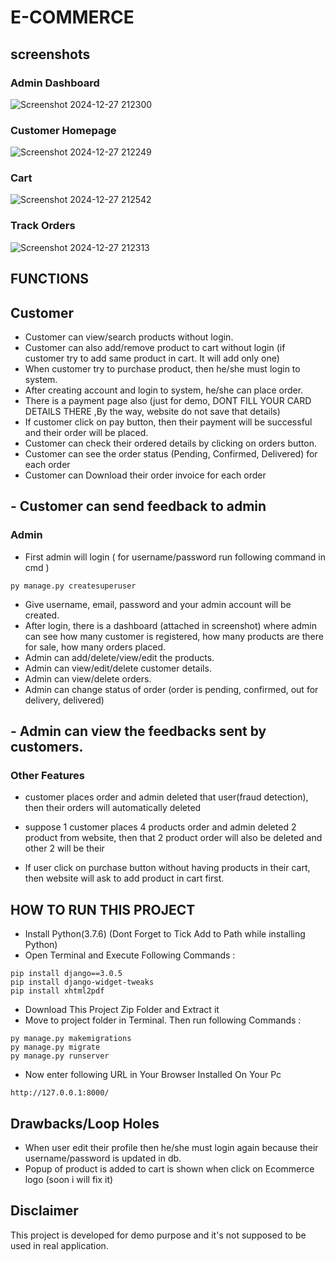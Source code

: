 # E-COMMERCE

## screenshots

### Admin Dashboard

![Screenshot 2024-12-27 212300](https://github.com/user-attachments/assets/339d625a-ca31-48e2-aaaf-46892f429ae8)

### Customer Homepage
![Screenshot 2024-12-27 212249](https://github.com/user-attachments/assets/9a22bea9-2cca-4b84-8c09-1362ebbb3d59)

### Cart
![Screenshot 2024-12-27 212542](https://github.com/user-attachments/assets/353332b3-c9de-410b-99aa-5ca71ae6e36b)

### Track Orders
![Screenshot 2024-12-27 212313](https://github.com/user-attachments/assets/827034db-28b9-49f1-bad4-1352ee849480)

## FUNCTIONS

## Customer

- Customer can view/search products without login.
- Customer can also add/remove product to cart without login (if customer try to add same product in cart. It will add only one)
- When customer try to purchase product, then he/she must login to system.
- After creating account and login to system, he/she can place order.
- There is a payment page also (just for demo, DONT FILL YOUR CARD DETAILS THERE ,By the way, website do not save that details)
- If customer click on pay button, then their payment will be successful and their order will be placed.
- Customer can check their ordered details by clicking on orders button.
- Customer can see the order status (Pending, Confirmed, Delivered) for each order
- Customer can Download their order invoice for each order

## - Customer can send feedback to admin

### Admin

- First admin will login ( for username/password run following command in cmd )

```
py manage.py createsuperuser
```

- Give username, email, password and your admin account will be created.
- After login, there is a dashboard (attached in screenshot) where admin can see how many customer is registered, how many products are there for sale, how many orders placed.
- Admin can add/delete/view/edit the products.
- Admin can view/edit/delete customer details.
- Admin can view/delete orders.
- Admin can change status of order (order is pending, confirmed, out for delivery, delivered)

## - Admin can view the feedbacks sent by customers.

### Other Features

- customer places order and admin deleted that user(fraud detection), then their orders will automatically deleted
    
- suppose 1 customer places 4 products order and admin deleted 2 product from website, then that 2 product order will also be deleted and other 2 will be their
    
- If user click on purchase button without having products in their cart, then website will ask to add product in cart first.
    

## HOW TO RUN THIS PROJECT

- Install Python(3.7.6) (Dont Forget to Tick Add to Path while installing Python)
- Open Terminal and Execute Following Commands :

```
pip install django==3.0.5
pip install django-widget-tweaks
pip install xhtml2pdf
```

- Download This Project Zip Folder and Extract it
- Move to project folder in Terminal. Then run following Commands :

```
py manage.py makemigrations
py manage.py migrate
py manage.py runserver
```

- Now enter following URL in Your Browser Installed On Your Pc

```
http://127.0.0.1:8000/
```

## Drawbacks/Loop Holes

- When user edit their profile then he/she must login again because their username/password is updated in db.
- Popup of product is added to cart is shown when click on Ecommerce logo (soon i will fix it)

## Disclaimer

This project is developed for demo purpose and it's not supposed to be used in real application.
